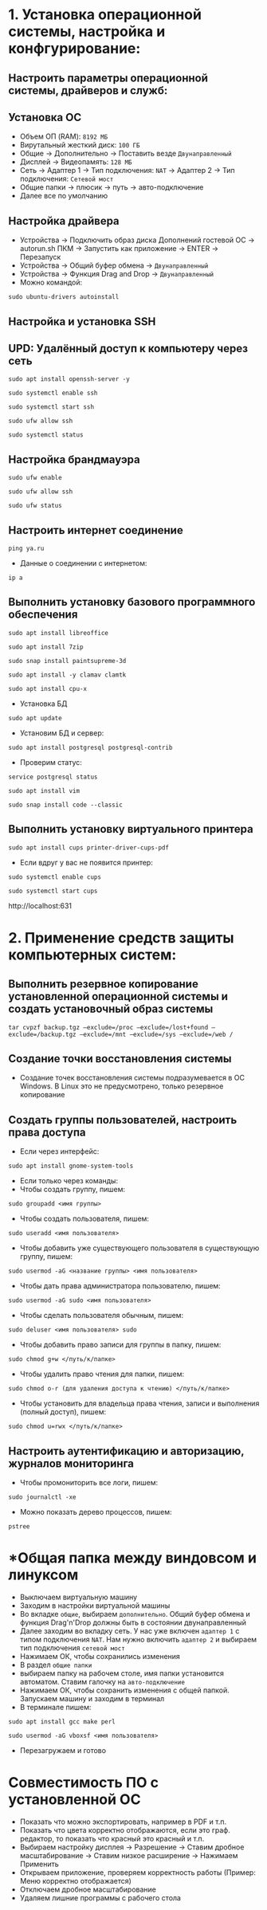 # 1. Установка операционной системы, настройка и конфгурирование:
## Настроить параметры операционной системы, драйверов и служб:
## Установка ОС
- Объем ОП (RAM): `8192 МБ`
- Вирутальный жесткий диск: `100 ГБ`
- Общие -> Дополнительно -> Поставить везде `Двунаправленный`
- Дисплей -> Видеопамять: `128 МБ`
- Сеть -> Адаптер 1 -> Тип подключения: `NAT` -> Адаптер 2 -> Тип подключения: `Сетевой мост`
- Общие папки -> плюсик -> путь -> авто-подключение
- Далее все по умолчанию
## Настройка драйвера
- Устройства -> Подключить образ диска Дополнений гостевой ОС -> autorun.sh ПКМ -> Запустить как приложение -> ENTER -> Перезапуск
- Устройства -> Общий буфер обмена -> `Двунаправленный`
- Устройства -> Функция Drag and Drop -> `Двунаправленный`
- Можно командой:
```
sudo ubuntu-drivers autoinstall
```
## Настройка и установка SSH
## UPD: Удалённый доступ к компьютеру через сеть
```
sudo apt install openssh-server -y
```
```
sudo systemctl enable ssh
```
```
sudo systemctl start ssh
```
```
sudo ufw allow ssh
```
```
sudo systemctl status
```
## Настройка брандмауэра
```
sudo ufw enable
```
```
sudo ufw allow ssh
```
```
sudo ufw status
```
## Настроить интернет соединение
```
ping ya.ru
```
- Данные о соединении с интернетом:
```
ip a
```
## Выполнить установку базового программного обеспечения
```
sudo apt install libreoffice
```
```
sudo apt install 7zip
```
```
sudo snap install paintsupreme-3d
```
```
sudo apt install -y clamav clamtk
```
```
sudo apt install cpu-x
```
- Установка БД
```
sudo apt update
```
- Установим БД и сервер:
```
sudo apt install postgresql postgresql-contrib
```
- Проверим статус:
```
service postgresql status
```
```
sudo apt install vim
```
```
sudo snap install code --classic
```
## Выполнить установку виртуального принтера
```
sudo apt install cups printer-driver-cups-pdf
```
- Если вдруг у вас не появится принтер:
```
sudo systemctl enable cups
```
```
sudo systemctl start cups
```
http://localhost:631
# 2. Применение средств защиты компьютерных систем:
## Выполнить резервное копирование установленной операционной системы и создать установочный образ системы
```
tar cvpzf backup.tgz –exclude=/proc –exclude=/lost+found –exclude=/backup.tgz –exclude=/mnt –exclude=/sys –exclude=/web /
```
## Создание точки восстановления системы
- Создание точек восстановления системы подразумевается в ОС Windows. В Linux это не предусмотрено, только резервное копирование
## Создать группы пользователей, настроить права доступа
- Если через интерфейс:
```
sudo apt install gnome-system-tools
```
- Если только через команды:
- Чтобы создать группу, пишем:
```
sudo groupadd <имя группы>
```
- Чтобы создать пользователя, пишем:
```
sudo useradd <имя пользователя>
```
- Чтобы добавить уже существующего пользователя в существующую группу, пишем:
```
sudo usermod -aG <название группы> <имя пользователя>
```
- Чтобы дать права администратора пользователю, пишем:
```
sudo usermod -aG sudo <имя пользователя>
```
- Чтобы сделать пользователя обычным, пишем:
```
sudo deluser <имя пользователя> sudo
```
- Чтобы добавить право записи для группы в папку, пишем:
```
sudo chmod g+w </путь/к/папке>
```
- Чтобы удалить право чтения для папки, пишем:
```
sudo chmod o-r (для удаления доступа к чтению) </путь/к/папке>
```
- Чтобы установить для владельца права чтения, записи и выполнения (полный доступ), пишем:
```
sudo chmod u=rwx </путь/к/папке>
```
## Настроить аутентификацию и авторизацию, журналов мониторинга
- Чтобы промониторить все логи, пишем:
```
sudo journalctl -xe
```
- Можно показать дерево процессов, пишем:
```
pstree
```
# *Общая папка между виндовсом и линуксом
- Выключаем виртуальную машину
- Заходим в настройки виртуальной машины
- Во вкладке `общие`, выбираем `дополнительно`. Общий буфер обмена и функция Drag'n'Drop должны быть в состоянии двунаправленный
- Далее заходим во вкладку сеть. У нас уже включен `адаптер 1` с типом подключения `NAT`. Нам нужно включить `адаптер 2` и выбираем тип подключения `сетевой мост`
- Нажимаем ОК, чтобы сохранились изменения
- B раздел `общие папки`
- выбираем папку на рабочем столе, имя папки установится автоматом. Ставим галочку на `авто-подключение`
- Нажимаем ОК, чтобы сохранить изменения с общей папкой. Запускаем машину и заходим в терминал
- В терминале пишем:
```
sudo apt install gcc make perl
```
```
sudo usermod -aG vboxsf <имя пользователя>
```
- Перезагружаем и готово
# Совместимость ПО с установленной ОС
- Показать что можно экспортировать, например в PDF и т.п.
- Показать что цвета корректно отображаются, если это граф. редактор, то показать что красный это красный и т.п.
- Выбираем настройку дисплея -> Разрешение -> Ставим дробное масштабирование -> Ставим низкое расширение -> Нажимаем Применить
- Открываем приложение, проверяем корректность работы (Пример: Меню корректно отображается)
- Отключаем дробное масштабирование
- Удаляем лишние программы с рабочего стола
